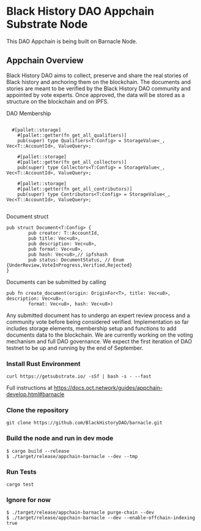 # Black History DAO Appchain Substrate Node

This DAO Appchain is being built on Barnacle Node.

## Appchain Overview

Black History DAO aims to collect, preserve and share the real stories of Black history and anchoring them on the blockchain. The documents and stories are meant to be verified by the Black History DAO community and appointed by vote experts. Once approved, the data will be stored as a structure on the blockchain and on IPFS.

DAO Membership
```

  #[pallet::storage]
	#[pallet::getter(fn get_all_qualifiers)]
	pub(super) type Qualifiers<T:Config> = StorageValue<_, Vec<T::AccountId>, ValueQuery>;

	#[pallet::storage]
	#[pallet::getter(fn get_all_collectors)]
	pub(super) type Collectors<T:Config> = StorageValue<_, Vec<T::AccountId>, ValueQuery>;

	#[pallet::storage]
	#[pallet::getter(fn get_all_contributors)]
	pub(super) type Contributors<T:Config> = StorageValue<_, Vec<T::AccountId>, ValueQuery>;
  
```

Document struct

```
pub struct Document<T:Config> {
		pub creator: T::AccountId,
		pub title: Vec<u8>,
		pub description: Vec<u8>,
		pub format: Vec<u8>,
		pub hash: Vec<u8>,// ipfshash
		pub status: DocumentStatus, // Enum {UnderReview,VoteInProgress,Verified,Rejected}
}
```

Documents can be submitted by calling

```
pub fn create_document(origin: OriginFor<T>, title: Vec<u8>, description: Vec<u8>,
		format: Vec<u8>, hash: Vec<u8>) 
```

Any submitted document has to undergo an expert review process and a community vote before being considered verified.
Implementation so far includes storage elements,  membership setup and functions to add documents data to the blockchain.
We are currently working on the voting mechanism and full DAO governance. We expect the first iteration of DAO testnet to
be up and running by the end of September.


### Install Rust Environment

```
curl https://getsubstrate.io/ -sSf | bash -s - --fast
```

Full instructions at https://docs.oct.network/guides/appchain-develop.html#barnacle

### Clone the repository

```
git clone https://github.com/BlackHistoryDAO/barnacle.git
```

### Build the node and run in dev mode

```
$ cargo build --release
$ ./target/release/appchain-barnacle --dev --tmp

```

### Run Tests

```
cargo test
```

### Ignore for now
```
$ ./target/release/appchain-barnacle purge-chain --dev
$ ./target/release/appchain-barnacle --dev --enable-offchain-indexing true
```
